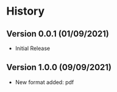 History
=======

## Version 0.0.1 (01/09/2021)

* Initial Release

## Version 1.0.0 (09/09/2021)

* New format added: pdf